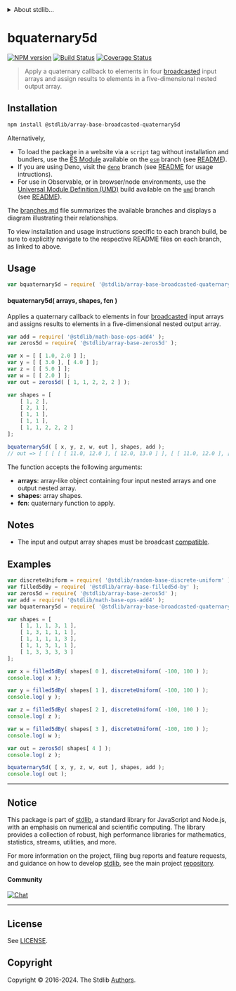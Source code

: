 <!--

@license Apache-2.0

Copyright (c) 2024 The Stdlib Authors.

Licensed under the Apache License, Version 2.0 (the "License");
you may not use this file except in compliance with the License.
You may obtain a copy of the License at

   http://www.apache.org/licenses/LICENSE-2.0

Unless required by applicable law or agreed to in writing, software
distributed under the License is distributed on an "AS IS" BASIS,
WITHOUT WARRANTIES OR CONDITIONS OF ANY KIND, either express or implied.
See the License for the specific language governing permissions and
limitations under the License.

-->


<details>
  <summary>
    About stdlib...
  </summary>
  <p>We believe in a future in which the web is a preferred environment for numerical computation. To help realize this future, we've built stdlib. stdlib is a standard library, with an emphasis on numerical and scientific computation, written in JavaScript (and C) for execution in browsers and in Node.js.</p>
  <p>The library is fully decomposable, being architected in such a way that you can swap out and mix and match APIs and functionality to cater to your exact preferences and use cases.</p>
  <p>When you use stdlib, you can be absolutely certain that you are using the most thorough, rigorous, well-written, studied, documented, tested, measured, and high-quality code out there.</p>
  <p>To join us in bringing numerical computing to the web, get started by checking us out on <a href="https://github.com/stdlib-js/stdlib">GitHub</a>, and please consider <a href="https://opencollective.com/stdlib">financially supporting stdlib</a>. We greatly appreciate your continued support!</p>
</details>

# bquaternary5d

[![NPM version][npm-image]][npm-url] [![Build Status][test-image]][test-url] [![Coverage Status][coverage-image]][coverage-url] <!-- [![dependencies][dependencies-image]][dependencies-url] -->

> Apply a quaternary callback to elements in four [broadcasted][@stdlib/array/base/broadcast-array] input arrays and assign results to elements in a five-dimensional nested output array.

<section class="intro">

</section>

<!-- /.intro -->

<section class="installation">

## Installation

```bash
npm install @stdlib/array-base-broadcasted-quaternary5d
```

Alternatively,

-   To load the package in a website via a `script` tag without installation and bundlers, use the [ES Module][es-module] available on the [`esm`][esm-url] branch (see [README][esm-readme]).
-   If you are using Deno, visit the [`deno`][deno-url] branch (see [README][deno-readme] for usage intructions).
-   For use in Observable, or in browser/node environments, use the [Universal Module Definition (UMD)][umd] build available on the [`umd`][umd-url] branch (see [README][umd-readme]).

The [branches.md][branches-url] file summarizes the available branches and displays a diagram illustrating their relationships.

To view installation and usage instructions specific to each branch build, be sure to explicitly navigate to the respective README files on each branch, as linked to above.

</section>

<section class="usage">

## Usage

```javascript
var bquaternary5d = require( '@stdlib/array-base-broadcasted-quaternary5d' );
```

#### bquaternary5d( arrays, shapes, fcn )

Applies a quaternary callback to elements in four [broadcasted][@stdlib/array/base/broadcast-array] input arrays and assigns results to elements in a five-dimensional nested output array.

```javascript
var add = require( '@stdlib/math-base-ops-add4' );
var zeros5d = require( '@stdlib/array-base-zeros5d' );

var x = [ [ 1.0, 2.0 ] ];
var y = [ [ 3.0 ], [ 4.0 ] ];
var z = [ [ 5.0 ] ];
var w = [ [ 2.0 ] ];
var out = zeros5d( [ 1, 1, 2, 2, 2 ] );

var shapes = [
    [ 1, 2 ],
    [ 2, 1 ],
    [ 1, 1 ],
    [ 1, 1 ],
    [ 1, 1, 2, 2, 2 ]
];

bquaternary5d( [ x, y, z, w, out ], shapes, add );
// out => [ [ [ [ [ 11.0, 12.0 ], [ 12.0, 13.0 ] ], [ [ 11.0, 12.0 ], [ 12.0, 13.0 ] ] ] ] ]
```

The function accepts the following arguments:

-   **arrays**: array-like object containing four input nested arrays and one output nested array.
-   **shapes**: array shapes.
-   **fcn**: quaternary function to apply.

</section>

<!-- /.usage -->

<section class="notes">

## Notes

-   The input and output array shapes must be broadcast [compatible][@stdlib/ndarray/base/broadcast-shapes].

</section>

<!-- /.notes -->

<section class="examples">

## Examples

<!-- eslint no-undef: "error" -->

```javascript
var discreteUniform = require( '@stdlib/random-base-discrete-uniform' ).factory;
var filled5dBy = require( '@stdlib/array-base-filled5d-by' );
var zeros5d = require( '@stdlib/array-base-zeros5d' );
var add = require( '@stdlib/math-base-ops-add4' );
var bquaternary5d = require( '@stdlib/array-base-broadcasted-quaternary5d' );

var shapes = [
    [ 1, 1, 1, 3, 1 ],
    [ 1, 3, 1, 1, 1 ],
    [ 1, 1, 1, 1, 3 ],
    [ 1, 1, 3, 1, 1 ],
    [ 1, 3, 3, 3, 3 ]
];

var x = filled5dBy( shapes[ 0 ], discreteUniform( -100, 100 ) );
console.log( x );

var y = filled5dBy( shapes[ 1 ], discreteUniform( -100, 100 ) );
console.log( y );

var z = filled5dBy( shapes[ 2 ], discreteUniform( -100, 100 ) );
console.log( z );

var w = filled5dBy( shapes[ 3 ], discreteUniform( -100, 100 ) );
console.log( w );

var out = zeros5d( shapes[ 4 ] );
console.log( z );

bquaternary5d( [ x, y, z, w, out ], shapes, add );
console.log( out );
```

</section>

<!-- /.examples -->

<!-- Section for related `stdlib` packages. Do not manually edit this section, as it is automatically populated. -->

<section class="related">

</section>

<!-- /.related -->

<!-- Section for all links. Make sure to keep an empty line after the `section` element and another before the `/section` close. -->


<section class="main-repo" >

* * *

## Notice

This package is part of [stdlib][stdlib], a standard library for JavaScript and Node.js, with an emphasis on numerical and scientific computing. The library provides a collection of robust, high performance libraries for mathematics, statistics, streams, utilities, and more.

For more information on the project, filing bug reports and feature requests, and guidance on how to develop [stdlib][stdlib], see the main project [repository][stdlib].

#### Community

[![Chat][chat-image]][chat-url]

---

## License

See [LICENSE][stdlib-license].


## Copyright

Copyright &copy; 2016-2024. The Stdlib [Authors][stdlib-authors].

</section>

<!-- /.stdlib -->

<!-- Section for all links. Make sure to keep an empty line after the `section` element and another before the `/section` close. -->

<section class="links">

[npm-image]: http://img.shields.io/npm/v/@stdlib/array-base-broadcasted-quaternary5d.svg
[npm-url]: https://npmjs.org/package/@stdlib/array-base-broadcasted-quaternary5d

[test-image]: https://github.com/stdlib-js/array-base-broadcasted-quaternary5d/actions/workflows/test.yml/badge.svg?branch=main
[test-url]: https://github.com/stdlib-js/array-base-broadcasted-quaternary5d/actions/workflows/test.yml?query=branch:main

[coverage-image]: https://img.shields.io/codecov/c/github/stdlib-js/array-base-broadcasted-quaternary5d/main.svg
[coverage-url]: https://codecov.io/github/stdlib-js/array-base-broadcasted-quaternary5d?branch=main

<!--

[dependencies-image]: https://img.shields.io/david/stdlib-js/array-base-broadcasted-quaternary5d.svg
[dependencies-url]: https://david-dm.org/stdlib-js/array-base-broadcasted-quaternary5d/main

-->

[chat-image]: https://img.shields.io/gitter/room/stdlib-js/stdlib.svg
[chat-url]: https://app.gitter.im/#/room/#stdlib-js_stdlib:gitter.im

[stdlib]: https://github.com/stdlib-js/stdlib

[stdlib-authors]: https://github.com/stdlib-js/stdlib/graphs/contributors

[umd]: https://github.com/umdjs/umd
[es-module]: https://developer.mozilla.org/en-US/docs/Web/JavaScript/Guide/Modules

[deno-url]: https://github.com/stdlib-js/array-base-broadcasted-quaternary5d/tree/deno
[deno-readme]: https://github.com/stdlib-js/array-base-broadcasted-quaternary5d/blob/deno/README.md
[umd-url]: https://github.com/stdlib-js/array-base-broadcasted-quaternary5d/tree/umd
[umd-readme]: https://github.com/stdlib-js/array-base-broadcasted-quaternary5d/blob/umd/README.md
[esm-url]: https://github.com/stdlib-js/array-base-broadcasted-quaternary5d/tree/esm
[esm-readme]: https://github.com/stdlib-js/array-base-broadcasted-quaternary5d/blob/esm/README.md
[branches-url]: https://github.com/stdlib-js/array-base-broadcasted-quaternary5d/blob/main/branches.md

[stdlib-license]: https://raw.githubusercontent.com/stdlib-js/array-base-broadcasted-quaternary5d/main/LICENSE

[@stdlib/array/base/broadcast-array]: https://github.com/stdlib-js/array-base-broadcast-array

[@stdlib/ndarray/base/broadcast-shapes]: https://github.com/stdlib-js/ndarray-base-broadcast-shapes

</section>

<!-- /.links -->
